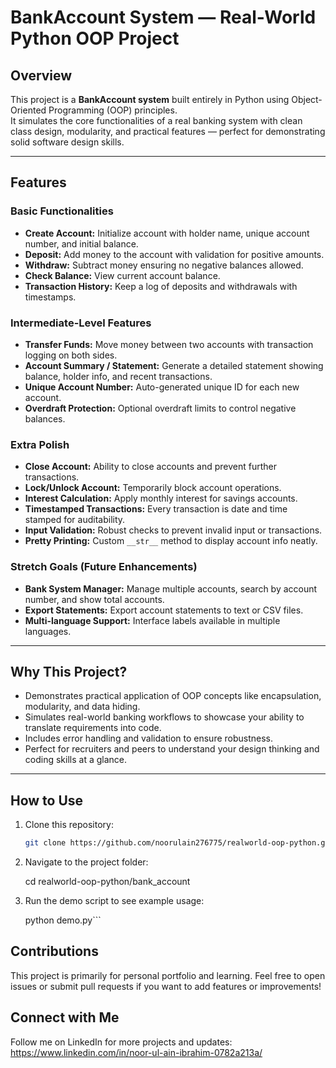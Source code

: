 # BankAccount System — Real-World Python OOP Project

## Overview

This project is a **BankAccount system** built entirely in Python using Object-Oriented Programming (OOP) principles.  
It simulates the core functionalities of a real banking system with clean class design, modularity, and practical features — perfect for demonstrating solid software design skills.

---

## Features

### Basic Functionalities
- **Create Account:** Initialize account with holder name, unique account number, and initial balance.
- **Deposit:** Add money to the account with validation for positive amounts.
- **Withdraw:** Subtract money ensuring no negative balances allowed.
- **Check Balance:** View current account balance.
- **Transaction History:** Keep a log of deposits and withdrawals with timestamps.

### Intermediate-Level Features
- **Transfer Funds:** Move money between two accounts with transaction logging on both sides.
- **Account Summary / Statement:** Generate a detailed statement showing balance, holder info, and recent transactions.
- **Unique Account Number:** Auto-generated unique ID for each new account.
- **Overdraft Protection:** Optional overdraft limits to control negative balances.

### Extra Polish
- **Close Account:** Ability to close accounts and prevent further transactions.
- **Lock/Unlock Account:** Temporarily block account operations.
- **Interest Calculation:** Apply monthly interest for savings accounts.
- **Timestamped Transactions:** Every transaction is date and time stamped for auditability.
- **Input Validation:** Robust checks to prevent invalid input or transactions.
- **Pretty Printing:** Custom `__str__` method to display account info neatly.

### Stretch Goals (Future Enhancements)
- **Bank System Manager:** Manage multiple accounts, search by account number, and show total accounts.
- **Export Statements:** Export account statements to text or CSV files.
- **Multi-language Support:** Interface labels available in multiple languages.

---

## Why This Project?

- Demonstrates practical application of OOP concepts like encapsulation, modularity, and data hiding.
- Simulates real-world banking workflows to showcase your ability to translate requirements into code.
- Includes error handling and validation to ensure robustness.
- Perfect for recruiters and peers to understand your design thinking and coding skills at a glance.

---

## How to Use

1. Clone this repository:

   ```bash
   git clone https://github.com/noorulain276775/realworld-oop-python.git


2. Navigate to the project folder:

   cd realworld-oop-python/bank_account

3. Run the demo script to see example usage:

   python demo.py```



## Contributions
This project is primarily for personal portfolio and learning.
Feel free to open issues or submit pull requests if you want to add features or improvements!

## Connect with Me
Follow me on LinkedIn for more projects and updates:
https://www.linkedin.com/in/noor-ul-ain-ibrahim-0782a213a/


